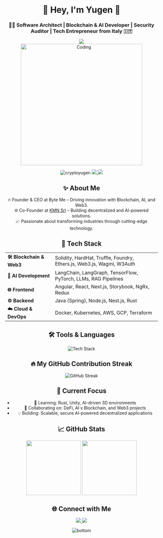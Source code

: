 <h1 align="center">🚀 Hey, I'm Yugen 👋</h1>
<h3 align="center">🧑‍💻 Software Architect | Blockchain & AI Developer | Security Auditor | Tech Entrepreneur from Italy 🇮🇹</h3>

<div align="center">
    <img src="https://readme-typing-svg.herokuapp.com?color=F75C7E&lines=Blockchain+%26+AI+Developer;Web3+%7C+Smart+Contracts;Tech+Entrepreneur;Software+Architect;Security+Auditor;&center=true&width=500&height=50">
</div>

<div align="center">
    <img src="https://cdn.dribbble.com/users/1162077/screenshots/3848914/programmer.gif" width="400px" alt="Coding">
</div>

<p align="center">
    <img src="https://komarev.com/ghpvc/?username=cryptoyugen&label=Profile%20Views&color=blueviolet&style=flat-square" alt="cryptoyugen" />
    <a href="mailto:crypto.yugen@gmail.com">
        <img src="https://img.shields.io/badge/Email-Me-informational?style=flat-square&logo=gmail&color=red">
    </a>
    <a href="https://twitter.com/genesisyugen" target="_blank">
        <img src="https://img.shields.io/badge/Twitter-Follow-informational?style=flat-square&logo=twitter&color=1DA1F2">
    </a>
</p>

<h2 align="center">✨ About Me</h2>
<p align="center">
    🔥 Founder & CEO at Byte Me – Driving innovation with Blockchain, AI, and Web3. <br>
    🌐 Co-Founder at <a href="https://www.kmn.dev" target="_blank">KMN Srl</a> – Building decentralized and AI-powered solutions. <br>
    📈 Passionate about transforming industries through cutting-edge technology.
</p>

<h2 align="center">🚀 Tech Stack</h2>

<div align="center">
  <table>
    <tr>
      <td><strong>🛠 Blockchain & Web3</strong></td>
      <td>Solidity, HardHat, Truffle, Foundry, Ethers.js, Web3.js, Wagmi, W3Auth</td>
    </tr>
    <tr>
      <td><strong>🤖 AI Development</strong></td>
      <td>LangChain, LangGraph, TensorFlow, PyTorch, LLMs, RAG Pipelines</td>
    </tr>
    <tr>
      <td><strong>🌐 Frontend</strong></td>
      <td>Angular, React, Next.js, Storybook, NgRx, Redux</td>
    </tr>
    <tr>
      <td><strong>⚙️ Backend</strong></td>
      <td>Java (Spring), Node.js, Nest.js, Rust</td>
    </tr>
    <tr>
      <td><strong>☁️ Cloud & DevOps</strong></td>
      <td>Docker, Kubernetes, AWS, GCP, Terraform</td>
    </tr>
  </table>
</div>

<h2 align="center">🛠️ Tools & Languages</h2>
<p align="center">
    <img src="https://skillicons.dev/icons?i=solidity,rust,nodejs,react,angular,docker,kubernetes,aws,java,python,tensorflow" alt="Tech Stack" />
</p>

<h2 align="center">🔥 My GitHub Contribution Streak</h2>
<p align="center">
  <img src="https://github-readme-streak-stats.herokuapp.com?user=0xYugen&theme=tokyonight" alt="GitHub Streak">
</p>

<h2 align="center">🎯 Current Focus</h2>
<ul align="center">
    <li>🌱 Learning: Rust, Unity, AI-driven 3D environments</li>
    <li>🔭 Collaborating on: DeFi, AI x Blockchain, and Web3 projects</li>
    <li>💡 Building: Scalable, secure AI-powered decentralized applications</li>
</ul>

<h2 align="center">📈 GitHub Stats</h2>
<div align="center">
    <img height="180em" src="https://github-readme-stats.vercel.app/api?username=0xYugen&show_icons=true&theme=tokyonight&count_private=true">
    <img height="180em" src="https://github-readme-stats.vercel.app/api/top-langs/?username=0xYugen&layout=compact&theme=tokyonight">
</div>

<h2 align="center">🌐 Connect with Me</h2>
<p align="center">
    <a href="https://twitter.com/genesisyugen" target="_blank">
        <img src="https://img.shields.io/badge/Twitter-1DA1F2?style=for-the-badge&logo=twitter&logoColor=white">
    </a>
    <a href="mailto:crypto.yugen@gmail.com">
        <img src="https://img.shields.io/badge/Gmail-D14836?style=for-the-badge&logo=gmail&logoColor=white">
    </a>
</p>

<div align="center">
    <img src="https://raw.githubusercontent.com/bornmay/bornmay/Update/svg/Bottom.svg" alt="bottom">
</div>
